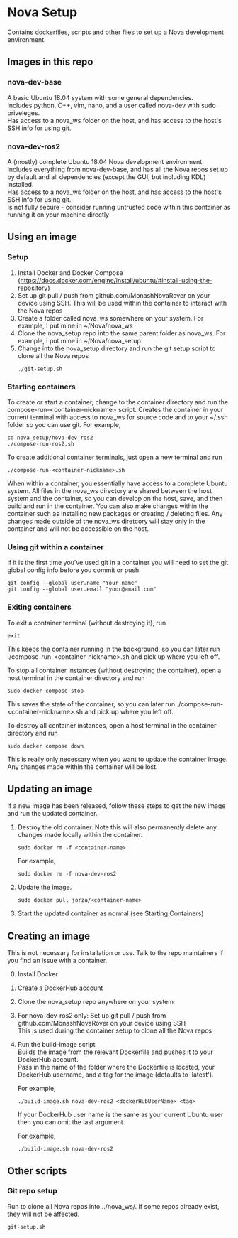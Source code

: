 # Nova Setup

Contains dockerfiles, scripts and other files to set up a Nova development environment.


## Images in this repo

### nova-dev-base
A basic Ubuntu 18.04 system with some general dependencies.  
Includes python, C++, vim, nano, and a user called nova-dev with sudo priveleges.  
Has access to a nova_ws folder on the host, and has access to the host's SSH info for using git.  

### nova-dev-ros2
A (mostly) complete Ubuntu 18.04 Nova development environment.  
Includes everything from nova-dev-base, and has all the Nova repos set up by default and all dependencies (except the GUI, but including KDL) installed.  
Has access to a nova_ws folder on the host, and has access to the host's SSH info for using git.  
Is not fully secure - consider running untrusted code within this container as running it on your machine directly


## Using an image

### Setup
1. Install Docker and Docker Compose (https://docs.docker.com/engine/install/ubuntu/#install-using-the-repository)
2. Set up git pull / push from github.com/MonashNovaRover on your device using SSH. This will be used within the container to interact with the Nova repos
3. Create a folder called nova_ws somewhere on your system. For example, I put mine in ~/Nova/nova_ws
4. Clone the nova_setup repo into the same parent folder as nova_ws. For example, I put mine in ~/Nova/nova_setup
5. Change into the nova_setup directory and run the git setup script to clone all the Nova repos
    ```
    ./git-setup.sh
    ```

### Starting containers
To create or start a container, change to the container directory and run the compose-run-\<container-nickname\> script.
Creates the container in your current terminal with access to nova_ws for source code and to your ~/.ssh folder so you can use git.
For example,
```   
cd nova_setup/nova-dev-ros2
./compose-run-ros2.sh
```
 
To create additional container terminals, just open a new terminal and run
```
./compose-run-<container-nickname>.sh
```

When within a container, you essentially have access to a complete Ubuntu system.
All files in the nova_ws directory are shared between the host system and the container, so you can develop on the host, save, and then build and run in the container.
You can also make changes within the container such as installing new packages or creating / deleting files.
Any changes made outside of the nova_ws diretcory will stay only in the container and will not be accessible on the host.

### Using git within a container
If it is the first time you've used git in a container you will need to set the git global config info before you commit or push.
```
git config --global user.name "Your name"
git config --global user.email "your@email.com"
```
 
### Exiting containers
To exit a container terminal (without destroying it), run
```
exit
```

This keeps the container running in the background, so you can later run ./compose-run-\<container-nickname\>.sh and pick up where you left off.
 
To stop all container instances (without destroying the container), open a host terminal in the container directory and run
```    
sudo docker compose stop
```
 
This saves the state of the container, so you can later run ./compose-run-\<container-nickname\>.sh and pick up where you left off.

To destroy all container instances, open a host terminal in the container directory and run
```    
sudo docker compose down
```

This is really only necessary when you want to update the container image. Any changes made within the container will be lost.
    
## Updating an image
If a new image has been released, follow these steps to get the new image and run the updated container.
1. Destroy the old container. Note this will also permanently delete any changes made locally within the container.
    ```
    sudo docker rm -f <container-name>
    ```
    For example,
    ```
    sudo docker rm -f nova-dev-ros2
    ```
2. Update the image.
    ```
    sudo docker pull jorza/<container-name>
    ```
3. Start the updated container as normal (see Starting Containers)

## Creating an image

This is not necessary for installation or use. Talk to the repo maintainers if you find an issue with a container.

0. Install Docker
1. Create a DockerHub account
2. Clone the nova_setup repo anywhere on your system
3. For nova-dev-ros2 only: Set up git pull / push from github.com/MonashNovaRover on your device using SSH  
    This is used during the container setup to clone all the Nova repos
4. Run the build-image script  
    Builds the image from the relevant Dockerfile and pushes it to your DockerHub account.  
    Pass in the name of the folder where the Dockerfile is located, your DockerHub username, and a tag for the image (defaults to 'latest').

    For example,
    ```  
    ./build-image.sh nova-dev-ros2 <dockerHubUserName> <tag>
    ```
    If your DockerHub user name is the same as your current Ubuntu user
    then you can omit the last argument.

    For example,
    ```
    ./build-image.sh nova-dev-ros2
    ```

## Other scripts
### Git repo setup
Run to clone all Nova repos into ../nova_ws/. If some repos already exist, they will not be affected.
```
git-setup.sh
```
